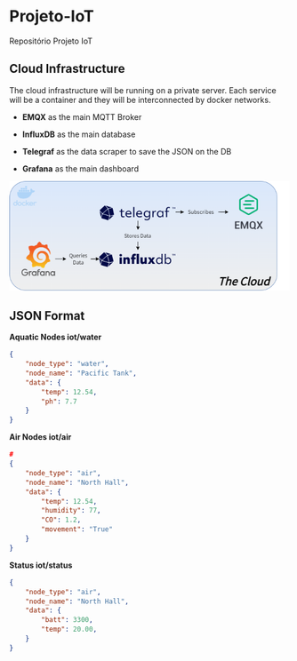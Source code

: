 # Projeto-IoT

Repositório Projeto IoT 

## Cloud Infrastructure

The cloud infrastructure will be running on a private server. Each service will be a container and they will be interconnected by docker networks.

- **EMQX** as the main MQTT Broker

- **InfluxDB** as the main database

- **Telegraf** as the data scraper to save the JSON on the DB

- **Grafana** as the main dashboard

![Exemplo Condução diferencial](Images/service-diagram.png "Condução Diferencial")

## JSON Format

**Aquatic Nodes iot/water**

```json
{
    "node_type": "water", 
    "node_name": "Pacific Tank",
    "data": {
        "temp": 12.54,
        "ph": 7.7
    }
}
```

**Air Nodes iot/air**

```json
# 
{
    "node_type": "air", 
    "node_name": "North Hall",
    "data": {
        "temp": 12.54,
        "humidity": 77,
        "CO": 1.2,
        "movement": "True"
    }
}
```

**Status iot/status**

```json
{
    "node_type": "air", 
    "node_name": "North Hall",
    "data": {
        "batt": 3300,
        "temp": 20.00,
    }
}
```
